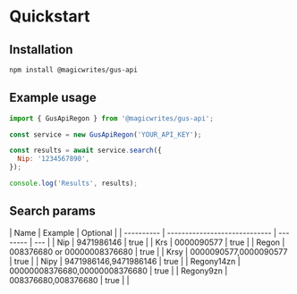 # Quickstart

## Installation

```bash
npm install @magicwrites/gus-api
```

## Example usage

```javascript
import { GusApiRegon } from '@magicwrites/gus-api';

const service = new GusApiRegon('YOUR_API_KEY');

const results = await service.search({
  Nip: '1234567890',
});

console.log('Results', results);
```

## Search params

| Name       | Example                       | Optional |
| ---------- | ----------------------------- | -------- | --- |
| Nip        | 9471986146                    | true     |
| Krs        | 0000090577                    | true     |
| Regon      | 008376680 or 00000008376680   | true     |
| Krsy       | 0000090577,0000090577         | true     |
| Nipy       | 9471986146,9471986146         | true     |
| Regony14zn | 00000008376680,00000008376680 | true     |
| Regony9zn  | 008376680,008376680           | true     |     |
